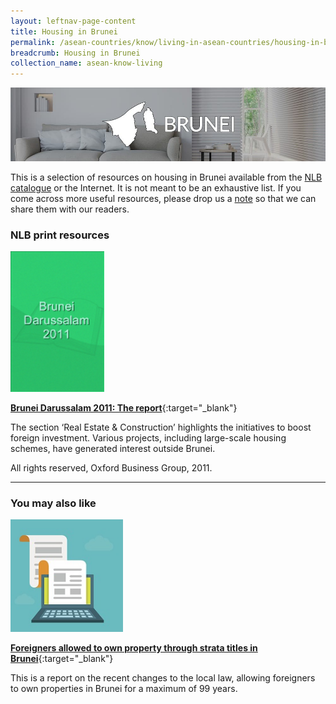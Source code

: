 ```yaml
---
layout: leftnav-page-content
title: Housing in Brunei
permalink: /asean-countries/know/living-in-asean-countries/housing-in-brunei/
breadcrumb: Housing in Brunei
collection_name: asean-know-living
---
```


<img src="/images/asean-living/ASEAN-Brunei-Housing-Cover.jpg" alt="Housing in Brunei banner" style="width:800px;" />

This is a selection of resources on housing in Brunei available from the [NLB catalogue](http://catalogue.nlb.gov.sg/) or the Internet.  It is not meant to be an exhaustive list. If you come across more useful resources, please drop us a [note](http://www.eyeonasia.sg/contact/) so that we can share them with our readers.

### **NLB print resources**

<img src="/images/book-covers/Brunei-Darussalam-2011-The-report.png" style="width:150px;" />

[**Brunei Darussalam 2011: The report**](http://eservice.nlb.gov.sg/item_holding.aspx?bid=14686531){:target="_blank"}

The section ‘Real Estate & Construction’ highlights the initiatives to boost foreign investment. Various projects, including large-scale housing schemes, have generated interest outside Brunei.

All rights reserved, Oxford Business Group, 2011.

---

### **You may also like**

<img src="/images/resources/Article 1.jpg" style="width:180px;" />

[**Foreigners allowed to own property through strata titles in Brunei**](http://news.xinhuanet.com/english/2017-08/17/c_136534000.htm){:target="_blank"}

This is a report on the recent changes to the local law, allowing foreigners to own properties in Brunei for a maximum of 99 years.

